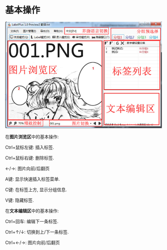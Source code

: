 # 基本操作


![](/assets/operation_1.jpg)



在**图片浏览区**中的基本操作:

Ctrl+鼠标左键: 插入标签.

Ctrl+鼠标右键: 删除标签.

←/→: 图片向前/后翻页

A键: 显示快速插入标签菜单.

C键: 在标签上方, 显示分组信息.

V键: 隐藏标签.



在**文本编辑区**中的基本操作:

Ctrl+回车: 编辑下一条标签.

Ctrl+↑/↓: 切换到上/下一条标签.

Ctrl+←/→: 图片向前/后翻页

